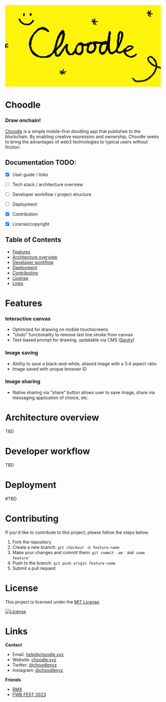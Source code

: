 <img src="/frontend/src/lib/assets/OpenGraph-Choodle-1200x630-2x.jpg" alt="Choodle" />

# Choodle 

### Draw onchain!

[Choodle](https://choodle.xyz/) is a simple mobile-first doodling app that publishes to the blockchain. By enabling creative expression and ownership, Choodle seeks to bring the advantages of web3 technologies to typical users without friction

## Documentation TODO:
- [x] User guide / links
- [ ] Tech stack / architecture overview
- [ ] Developer workflow / project structure
- [ ] Deployment
- [x] Contribution
- [x] License/copyright


## Table of Contents

- [Features](#features)
- [Architecture overview](#architecture)
- [Developer workflow](#developer)
- [Deployment](#deployment)
- [Contributing](#contributing)
- [License](#license)
- [Links](#links)

# Features

### Interactive canvas
- Optimized for drawing on mobile touchscreens
- "Undo" functionality to remove last line stroke from canvas
- Text-based prompt for drawing, updatable via CMS ([Sanity](https://www.sanity.io/))

### Image saving
- Ability to save a black-and-white, aliased image with a 3:4 aspect ratio
- Image saved with unique browser ID

### Image sharing
- Native sharing via "share" button allows user to save image, share via messaging application of choice, etc.

# Architecture overview
TBD

# Developer workflow
TBD

# Deployment
#TBD

# Contributing
If you'd like to contribute to this project, please follow the steps below. 

1. Fork the repository
2. Create a new branch: `git checkout -b feature-name`
3. Make your changes and commit them: `git commit -am 'Add some feature'`
4. Push to the branch: `git push origin feature-name`
5. Submit a pull request

# License
This project is licensed under the [MIT License](https://opensource.org/license/mit/).

[![License](https://img.shields.io/badge/license-MIT-blue.svg)](https://opensource.org/license/mit/)

# Links

**Contact**
- Email: help@choodle.xyz
- Website: [choodle.xyz](https://choodle.xyz/)
- Twitter: [@choodlexyz](https://twitter.com/choodlexyz)
- Instagram: [@choodlexyz](https://www.instagram.com/choodlexyz/)

**Friends**
- [RMX](https://www.rmx.party/)
- [FWB FEST 2023](https://www.fwbfest.xyz/)
